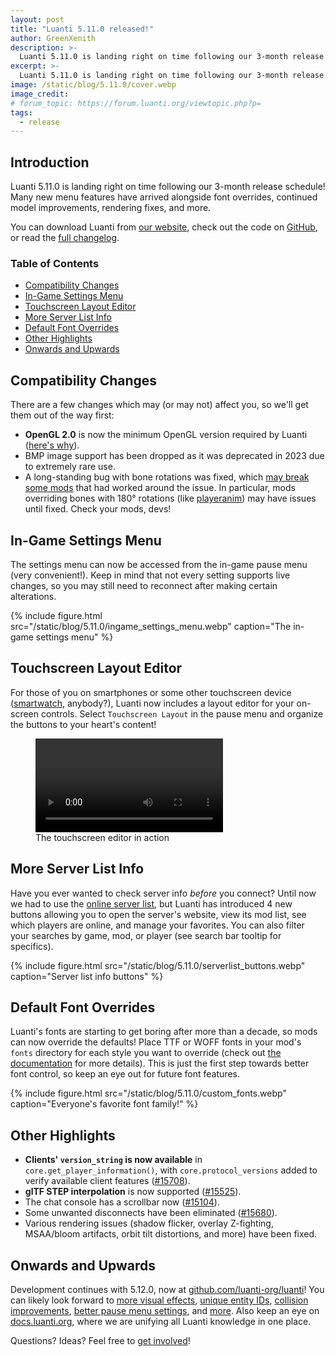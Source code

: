 ```yaml
---
layout: post
title: "Luanti 5.11.0 released!"
author: GreenXenith
description: >-
  Luanti 5.11.0 is landing right on time following our 3-month release schedule! Many new menu features have arrived alongside font overrides, continued model improvements, rendering fixes, and more.
excerpt: >-
  Luanti 5.11.0 is landing right on time following our 3-month release schedule! Many new menu features have arrived alongside font overrides, continued model improvements, rendering fixes, and more.
image: /static/blog/5.11.0/cover.webp
image_credit:
# forum_topic: https://forum.luanti.org/viewtopic.php?p=
tags:
  - release
---
```


<h2 class="sr-only">Introduction</h2>

Luanti 5.11.0 is landing right on time following our 3-month release schedule! Many new menu features have arrived alongside font overrides, continued model improvements, rendering fixes, and more.

You can download Luanti from [our website](https://www.luanti.org/downloads/), check out the code on [GitHub](https://github.com/luanti-org/luanti/), or read the [full changelog](https://docs.luanti.org/changelog/#5100--5110).

### Table of Contents

- [Compatibility Changes](#compatibility-changes)
- [In-Game Settings Menu](#in-game-settings-menu)
- [Touchscreen Layout Editor](#touchscreen-layout-editor)
- [More Server List Info](#more-server-list-info)
- [Default Font Overrides](#default-font-overrides)
- [Other Highlights](#other-highlights)
- [Onwards and Upwards](#onwards-and-upwards)

## Compatibility Changes

There are a few changes which may (or may not) affect you, so we'll get them out of the way first:

* **OpenGL 2.0** is now the minimum OpenGL version required by Luanti ([here's why](https://github.com/luanti-org/luanti/issues/15370)).
* BMP image support has been dropped as it was deprecated in 2023 due to extremely rare use.
* A long-standing bug with bone rotations was fixed, which [may break some mods](https://github.com/luanti-org/luanti/issues/15692) that had worked around the issue. In particular, mods overriding bones with 180° rotations (like [playeranim](https://content.luanti.org/packages/Rui/playeranim/)) may have issues until fixed. Check your mods, devs!

## In-Game Settings Menu

The settings menu can now be accessed from the in-game pause menu (very convenient!). Keep in mind that not every setting supports live changes, so you may still need to reconnect after making certain alterations.

{% include figure.html src="/static/blog/5.11.0/ingame_settings_menu.webp" caption="The in-game settings menu" %}

## Touchscreen Layout Editor

For those of you on smartphones or some other touchscreen device ([smartwatch](https://www.youtube.com/watch?v=6MItj9AJbP4), anybody?), Luanti now includes a layout editor for your on-screen controls. Select `Touchscreen Layout` in the pause menu and organize the buttons to your heart's content!

<figure class="figure image">
    <video autoplay controls loop>
        <source src="/static/blog/5.11.0/touchscreen_editor.webm" type="video/webm" />
    </video>
    <figcaption>The touchscreen editor in action</figcaption>
</figure>

## More Server List Info

Have you ever wanted to check server info _before_ you connect? Until now we had to use the [online server list](https://servers.luanti.org/), but Luanti has introduced 4 new buttons allowing you to open the server's website, view its mod list, see which players are online, and manage your favorites. You can also filter your searches by game, mod, or player (see search bar tooltip for specifics).

{% include figure.html src="/static/blog/5.11.0/serverlist_buttons.webp" caption="Server list info buttons" %}

## Default Font Overrides

Luanti's fonts are starting to get boring after more than a decade, so mods can now override the defaults! Place TTF or WOFF fonts in your mod's `fonts` directory for each style you want to override (check out [the documentation](https://github.com/luanti-org/luanti/blob/5.11.0/doc/lua_api.md#custom-fonts) for more details). This is just the first step towards better font control, so keep an eye out for future font features.

{% include figure.html src="/static/blog/5.11.0/custom_fonts.webp" caption="Everyone's favorite font family!" %}

## Other Highlights

* **Clients' `version_string` is now available** in `core.get_player_information()`, with `core.protocol_versions` added to verify available client features ([#15708](https://github.com/luanti-org/luanti/pull/15708)).
* **glTF STEP interpolation** is now supported ([#15525](https://github.com/luanti-org/luanti/pull/15525)).
* The chat console has a scrollbar now ([#15104](https://github.com/luanti-org/luanti/pull/15104)).
* Some unwanted disconnects have been eliminated ([#15680](https://github.com/luanti-org/luanti/pull/15680)).
* Various rendering issues (shadow flicker, overlay Z-fighting, MSAA/bloom artifacts, orbit tilt distortions, and more) have been fixed.

## Onwards and Upwards

Development continues with 5.12.0, now at [github.com/luanti-org/luanti](https://github.com/luanti-org/luanti)! You can likely look forward to [more visual effects](https://github.com/luanti-org/luanti/pull/15417), [unique entity IDs](https://github.com/luanti-org/luanti/pull/14135), [collision improvements](https://github.com/luanti-org/luanti/pull/15408), [better pause menu settings](https://github.com/luanti-org/luanti/issues/15701), and [more](https://github.com/luanti-org/luanti/milestone/26). Also keep an eye on [docs.luanti.org](https://docs.luanti.org/), where we are unifying all Luanti knowledge in one place.

Questions? Ideas? Feel free to [get involved](https://www.luanti.org/get-involved/)!
